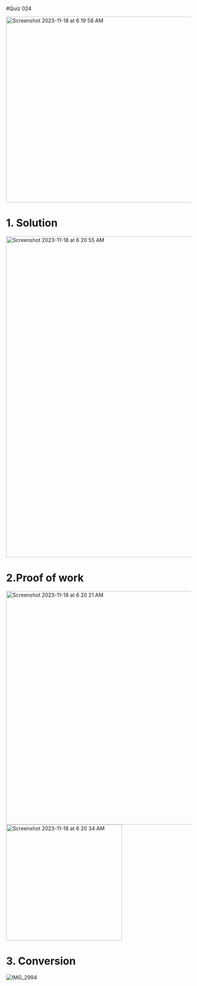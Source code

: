 #Quiz 024

<img width="506" alt="Screenshot 2023-11-18 at 6 19 58 AM" src="https://github.com/K-Schriber/Unit-2-Comp-Sci/assets/142757998/248e5195-f821-4e57-917b-6105c3d8bfad">



# 1. Solution
<img width="875" alt="Screenshot 2023-11-18 at 6 20 55 AM" src="https://github.com/K-Schriber/Unit-2-Comp-Sci/assets/142757998/b2364b54-4a23-4975-afe1-ff40b6541e2c">


# 2.Proof of work
<img width="636" alt="Screenshot 2023-11-18 at 6 20 21 AM" src="https://github.com/K-Schriber/Unit-2-Comp-Sci/assets/142757998/4433c6bc-2874-4629-855c-cc346201634e">

<img width="316" alt="Screenshot 2023-11-18 at 6 20 34 AM" src="https://github.com/K-Schriber/Unit-2-Comp-Sci/assets/142757998/1e704a94-8063-4a2f-8366-744b8d21f560">

# 3. Conversion 
![IMG_2994](https://github.com/K-Schriber/Unit-2-Comp-Sci/assets/142757998/70b6135a-7af5-4051-b62d-227b6f378fe7)

